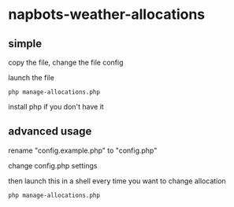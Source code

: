 # napbots-weather-allocations

## simple
copy the file, change the file config

launch the file

	php manage-allocations.php

install php if you don't have it	

## advanced  usage 
rename "config.example.php" to "config.php"

change config.php settings

then launch this in a shell every time you want to change allocation

	php manage-allocations.php
